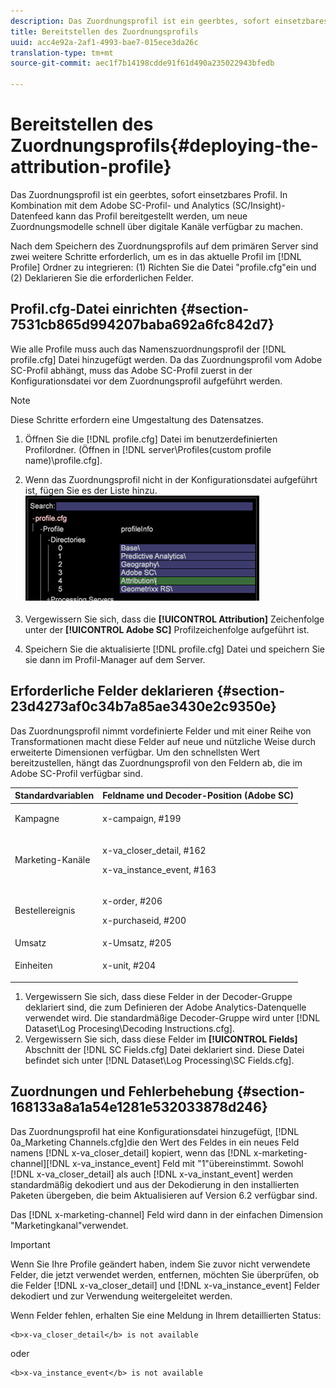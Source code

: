 ```yaml
---
description: Das Zuordnungsprofil ist ein geerbtes, sofort einsetzbares Profil. In Kombination mit dem Adobe SC-Profil- und Analytics (SC/Insight)-Datenfeed kann das Profil bereitgestellt werden, um neue Zuordnungsmodelle schnell über digitale Kanäle verfügbar zu machen.
title: Bereitstellen des Zuordnungsprofils
uuid: acc4e92a-2af1-4993-bae7-015ece3da26c
translation-type: tm+mt
source-git-commit: aec1f7b14198cdde91f61d490a235022943bfedb

---
```



# Bereitstellen des Zuordnungsprofils{#deploying-the-attribution-profile}

Das Zuordnungsprofil ist ein geerbtes, sofort einsetzbares Profil. In Kombination mit dem Adobe SC-Profil- und Analytics (SC/Insight)-Datenfeed kann das Profil bereitgestellt werden, um neue Zuordnungsmodelle schnell über digitale Kanäle verfügbar zu machen.

Nach dem Speichern des Zuordnungsprofils auf dem primären Server sind zwei weitere Schritte erforderlich, um es in das aktuelle Profil im [!DNL Profile] Ordner zu integrieren: (1) Richten Sie die Datei &quot;profile.cfg&quot;ein und (2) Deklarieren Sie die erforderlichen Felder.

## Profil.cfg-Datei einrichten {#section-7531cb865d994207baba692a6fc842d7}

Wie alle Profile muss auch das Namenszuordnungsprofil der [!DNL profile.cfg] Datei hinzugefügt werden. Da das Zuordnungsprofil vom Adobe SC-Profil abhängt, muss das Adobe SC-Profil zuerst in der Konfigurationsdatei vor dem Zuordnungsprofil aufgeführt werden.

>[!NOTE]
>
>Diese Schritte erfordern eine Umgestaltung des Datensatzes.

1. Öffnen Sie die [!DNL profile.cfg] Datei im benutzerdefinierten Profilordner. (Öffnen in [!DNL server\Profiles\(custom profile name)\profile.cfg].

1. Wenn das Zuordnungsprofil nicht in der Konfigurationsdatei aufgeführt ist, fügen Sie es der Liste hinzu. ![](assets/new_profile_cfg.png)

1. Vergewissern Sie sich, dass die **[!UICONTROL Attribution]** Zeichenfolge unter der **[!UICONTROL Adobe SC]** Profilzeichenfolge aufgeführt ist.

1. Speichern Sie die aktualisierte [!DNL profile.cfg] Datei und speichern Sie sie dann im Profil-Manager auf dem Server.

## Erforderliche Felder deklarieren {#section-23d4273af0c34b7a85ae3430e2c9350e}

Das Zuordnungsprofil nimmt vordefinierte Felder und mit einer Reihe von Transformationen macht diese Felder auf neue und nützliche Weise durch erweiterte Dimensionen verfügbar. Um den schnellsten Wert bereitzustellen, hängt das Zuordnungsprofil von den Feldern ab, die im Adobe SC-Profil verfügbar sind.

<table id="table_97751B73CCAA4B96BB162641A178A68A"> 
 <thead> 
  <tr> 
   <th colname="col1" class="entry"> Standardvariablen </th> 
   <th colname="col2" class="entry"> Feldname und Decoder-Position (Adobe SC) </th> 
  </tr>
 </thead>
 <tbody> 
  <tr> 
   <td colname="col1"> Kampagne </td> 
   <td colname="col2"> <p>x-campaign, #199 </p> </td> 
  </tr> 
  <tr> 
   <td colname="col1"> Marketing-Kanäle </td> 
   <td colname="col2"> <p>x-va_closer_detail, #162 </p> <p>x-va_instance_event, #163 </p> </td> 
  </tr> 
  <tr> 
   <td colname="col1"> Bestellereignis </td> 
   <td colname="col2"> <p>x-order, #206 </p> <p>x-purchaseid, #200 </p> </td> 
  </tr> 
  <tr> 
   <td colname="col1"> Umsatz </td> 
   <td colname="col2"> x-Umsatz, #205 </td> 
  </tr> 
  <tr> 
   <td colname="col1"> Einheiten </td> 
   <td colname="col2"> <p>x-unit, #204 </p> </td> 
  </tr> 
 </tbody> 
</table>

1. Vergewissern Sie sich, dass diese Felder in der Decoder-Gruppe deklariert sind, die zum Definieren der Adobe Analytics-Datenquelle verwendet wird. Die standardmäßige Decoder-Gruppe wird unter [!DNL Dataset\Log Procesing\Decoding Instructions.cfg].
1. Vergewissern Sie sich, dass diese Felder im **[!UICONTROL Fields]** Abschnitt der [!DNL SC Fields.cfg] Datei deklariert sind. Diese Datei befindet sich unter [!DNL Dataset\Log Processing\SC Fields.cfg].

## Zuordnungen und Fehlerbehebung {#section-168133a8a1a54e1281e532033878d246}

Das Zuordnungsprofil hat eine Konfigurationsdatei hinzugefügt, [!DNL 0a_Marketing Channels.cfg]die den Wert des Feldes in ein neues Feld namens [!DNL x-va_closer_detail] kopiert, wenn das [!DNL x-marketing-channel][!DNL x-va_instance_event] Feld mit &quot;1&quot;übereinstimmt. Sowohl [!DNL x-va_closer_detail] als auch [!DNL x-va_instant_event] werden standardmäßig dekodiert und aus der Dekodierung in den installierten Paketen übergeben, die beim Aktualisieren auf Version 6.2 verfügbar sind.

Das [!DNL x-marketing-channel] Feld wird dann in der einfachen Dimension &quot;Marketingkanal&quot;verwendet.

>[!IMPORTANT]
>
>Wenn Sie Ihre Profile geändert haben, indem Sie zuvor nicht verwendete Felder, die jetzt verwendet werden, entfernen, möchten Sie überprüfen, ob die Felder [!DNL x-va_closer_detail] und [!DNL x-va_instance_event] Felder dekodiert und zur Verwendung weitergeleitet werden.

Wenn Felder fehlen, erhalten Sie eine Meldung in Ihrem detaillierten Status:

```
<b>x-va_closer_detail</b> is not available
```

oder

```
<b>x-va_instance_event</b> is not available
```

